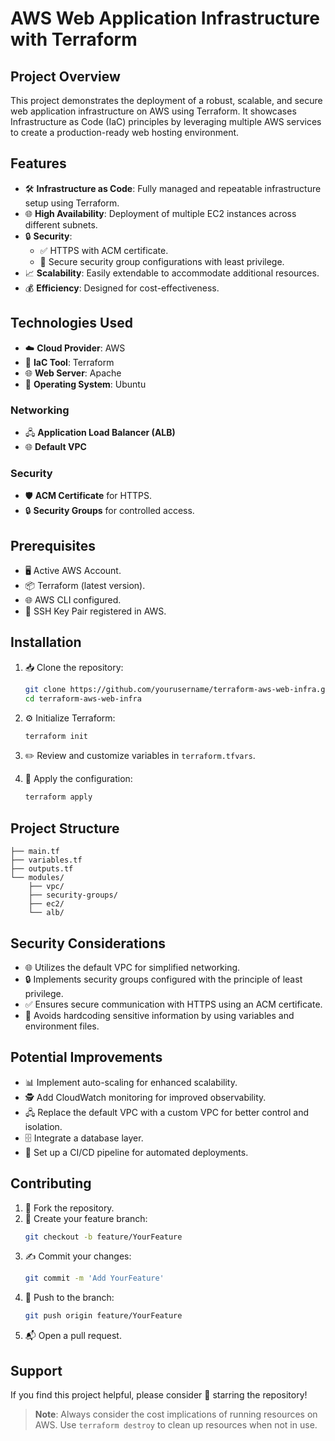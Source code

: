 # AWS Web Application Infrastructure with Terraform

## Project Overview
This project demonstrates the deployment of a robust, scalable, and secure web application infrastructure on AWS using Terraform. It showcases Infrastructure as Code (IaC) principles by leveraging multiple AWS services to create a production-ready web hosting environment.

## Features
- 🛠️ **Infrastructure as Code**: Fully managed and repeatable infrastructure setup using Terraform.
- 🌐 **High Availability**: Deployment of multiple EC2 instances across different subnets.
- 🔒 **Security**:
  - ✅ HTTPS with ACM certificate.
  - 🔐 Secure security group configurations with least privilege.
- 📈 **Scalability**: Easily extendable to accommodate additional resources.
- 💰 **Efficiency**: Designed for cost-effectiveness.

## Technologies Used
- ☁️ **Cloud Provider**: AWS
- 📜 **IaC Tool**: Terraform
- 🌐 **Web Server**: Apache
- 🐧 **Operating System**: Ubuntu

### Networking
- 🖧 **Application Load Balancer (ALB)**
- 🌐 **Default VPC**

### Security
- 🛡️ **ACM Certificate** for HTTPS.
- 🔒 **Security Groups** for controlled access.

## Prerequisites
- 🖥️ Active AWS Account.
- 📦 Terraform (latest version).
- 🌐 AWS CLI configured.
- 🔑 SSH Key Pair registered in AWS.

## Installation

1. 📥 Clone the repository:
   ```bash
   git clone https://github.com/yourusername/terraform-aws-web-infra.git
   cd terraform-aws-web-infra
   ```

2. ⚙️ Initialize Terraform:
   ```bash
   terraform init
   ```

3. ✏️ Review and customize variables in `terraform.tfvars`.

4. 🚀 Apply the configuration:
   ```bash
   terraform apply
   ```

## Project Structure
```
├── main.tf
├── variables.tf
├── outputs.tf
└── modules/
    ├── vpc/
    ├── security-groups/
    ├── ec2/
    └── alb/
```

## Security Considerations
- 🌐 Utilizes the default VPC for simplified networking.
- 🔒 Implements security groups configured with the principle of least privilege.
- ✅ Ensures secure communication with HTTPS using an ACM certificate.
- 🔑 Avoids hardcoding sensitive information by using variables and environment files.

## Potential Improvements
- 📊 Implement auto-scaling for enhanced scalability.
- 🕵️ Add CloudWatch monitoring for improved observability.
- 🖧 Replace the default VPC with a custom VPC for better control and isolation.
- 🗄️ Integrate a database layer.
- 🔄 Set up a CI/CD pipeline for automated deployments.

## Contributing
1. 🍴 Fork the repository.
2. 🌱 Create your feature branch:
   ```bash
   git checkout -b feature/YourFeature
   ```
3. ✍️ Commit your changes:
   ```bash
   git commit -m 'Add YourFeature'
   ```
4. 🚀 Push to the branch:
   ```bash
   git push origin feature/YourFeature
   ```
5. 📬 Open a pull request.


## Support
If you find this project helpful, please consider 🌟 starring the repository!


> **Note**: Always consider the cost implications of running resources on AWS. Use `terraform destroy` to clean up resources when not in use.
